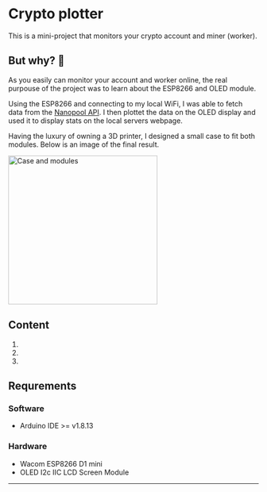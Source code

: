 # Crypto plotter
This is a mini-project that monitors your crypto account and miner (worker).

## But why? :shrug:
As you easily can monitor your account and worker online, the real purpouse of the project was to learn about the ESP8266 and OLED module.

Using the ESP8266 and connecting to my local WiFi, I was able to fetch data from the [Nanopool API](https://eth.nanopool.org/api). I then plottet the data on the OLED display and used it to display stats on the local servers webpage.

Having the luxury of owning a 3D printer, I designed a small case to fit both modules. Below is an image of the final result.

<img height=300 alt="Case and modules" src="IMG_0414.HEIC" />

## Content
1. []()
2. []()
3. []()

## Requrements
### Software
- Arduino IDE >= v1.8.13

### Hardware
- Wacom ESP8266 D1 mini
- OLED I2c IIC LCD Screen Module

---


